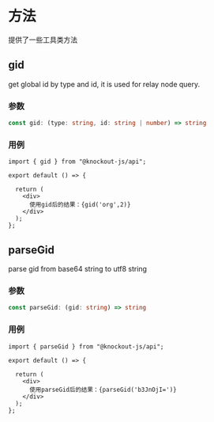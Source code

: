 # 方法

提供了一些工具类方法

## gid

get global id by type and id, it is used for relay node query.

### 参数
```ts
const gid: (type: string, id: string | number) => string
```

### 用例
```tsx preview
import { gid } from "@knockout-js/api";

export default () => {

  return (
    <div>
      使用gid后的结果：{gid('org',2)}
    </div>
  );
};
```

## parseGid

parse gid from base64 string to utf8 string

### 参数

```ts
const parseGid: (gid: string) => string
```

### 用例
```tsx preview
import { parseGid } from "@knockout-js/api";

export default () => {

  return (
    <div>
      使用parseGid后的结果：{parseGid('b3JnOjI=')}
    </div>
  );
};
